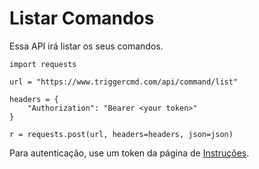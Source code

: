 # Listar Comandos

Essa API irá listar os seus comandos.

```
import requests

url = "https://www.triggercmd.com/api/command/list"

headers = {
    "Authorization": "Bearer <your token>"
}

r = requests.post(url, headers=headers, json=json)
```

Para autenticação, use um token da página de 
 [Instruções](https://www.triggercmd.com/user/computer/create).